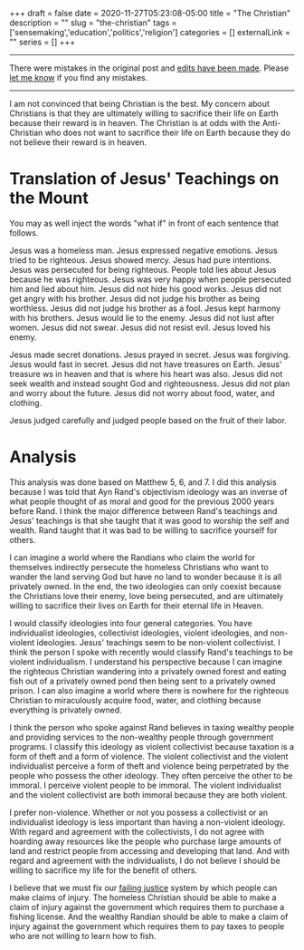 +++
draft = false
date = 2020-11-27T05:23:08-05:00
title = "The Christian"
description = ""
slug = "the-christian"
tags = ['sensemaking','education','politics','religion']
categories = []
externalLink = ""
series = []
+++
 
***
There were mistakes in the original post and [edits have been made](https://github.com/heroLFG/hugo-herolfg-site/commits/dev/content/posts/the-christian.md).  Please [let me know](https://discord.gg/YZP89kc) if you find any mistakes.
***
 
I am not convinced that being Christian is the best.  My concern about Christians is that they are ultimately willing to sacrifice their life on Earth because their reward is in heaven.  The Christian is at odds with the Anti-Christian who does not want to sacrifice their life on Earth because they do not believe their reward is in heaven.
 
# Translation of Jesus' Teachings on the Mount
 
You may as well inject the words "what if" in front of each sentence that follows.
 
Jesus was a homeless man.  Jesus expressed negative emotions.  Jesus tried to be righteous.  Jesus showed mercy.  Jesus had pure intentions.  Jesus was persecuted for being righteous.  People told lies about Jesus because he was righteous.  Jesus was very happy when people persecuted him and lied about him.  Jesus did not hide his good works.  Jesus did not get angry with his brother.  Jesus did not judge his brother as being worthless.  Jesus did not judge his brother as a fool.  Jesus kept harmony with his brothers.  Jesus would lie to the enemy.  Jesus did not lust after women.  Jesus did not swear.  Jesus did not resist evil.  Jesus loved his enemy.
 
Jesus made secret donations.  Jesus prayed in secret.  Jesus was forgiving.  Jesus would fast in secret.  Jesus did not have treasures on Earth.  Jesus' treasure ws in heaven and that is where his heart was also.  Jesus did not seek wealth and instead sought God and righteousness.  Jesus did not plan and worry about the future.  Jesus did not worry about food, water, and clothing.
 
Jesus judged carefully and judged people based on the fruit of their labor.
 
# Analysis
 
This analysis was done based on Matthew 5, 6, and 7.  I did this analysis because I was told that Ayn Rand's objectivism ideology was an inverse of what people thought of as moral and good for the previous 2000 years before Rand.  I think the major difference between Rand's teachings and Jesus' teachings is that she taught that it was good to worship the self and wealth.  Rand taught that it was bad to be willing to sacrifice yourself for others.
 
I can imagine a world where the Randians who claim the world for themselves indirectly persecute the homeless Christians who want to wander the land serving God but have no land to wonder because it is all privately owned.  In the end, the two ideologies can only coexist because the Christians love their enemy, love being persecuted, and are ultimately willing to sacrifice their lives on Earth for their eternal life in Heaven.
 
I would classify ideologies into four general categories.  You have individualist ideologies, collectivist ideologies, violent ideologies, and non-violent ideologies.  Jesus' teachings seem to be non-violent collectivist.  I think the person I spoke with recently would classify Rand's teachings to be violent individualism.  I understand his perspective because I can imagine the righteous Christian wandering into a privately owned forest and eating fish out of a privately owned pond then being sent to a privately owned prison.  I can also imagine a world where there is nowhere for the righteous Christian to miraculously acquire food, water, and clothing because everything is privately owned.
 
I think the person who spoke against Rand believes in taxing wealthy people and providing services to the non-wealthy people through government programs.  I classify this ideology as violent collectivist because taxation is a form of theft and a form of violence.  The violent collectivist and the violent individualist perceive a form of theft and violence being perpetrated by the people who possess the other ideology.  They often perceive the other to be immoral.  I perceive violent people to be immoral.  The violent individualist and the violent collectivist are both immoral because they are both violent.
 
I prefer non-violence.  Whether or not you possess a collectivist or an individualist ideology is less important than having a non-violent ideology.  With regard and agreement with the collectivists, I do not agree with hoarding away resources like the people who purchase large amounts of land and restrict people from accessing and developing that land.  And with regard and agreement with the individualists, I do not believe I should be willing to sacrifice my life for the benefit of others.
 
I believe that we must fix our [failing justice](/posts/failing-justice-systems) system by which people can make claims of injury.  The homeless Christian should be able to make a claim of injury against the government which requires them to purchase a fishing license.  And the wealthy Randian should be able to make a claim of injury against the government which requires them to pay taxes to people who are not willing to learn how to fish.
